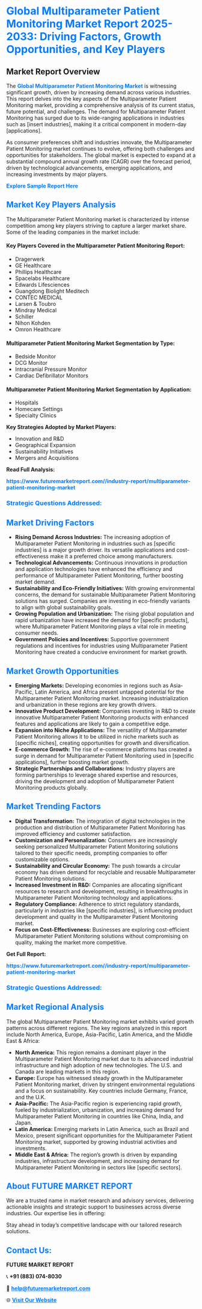 <h1 style="color: #007BFF;">Global Multiparameter Patient Monitoring Market Report 2025-2033: Driving Factors, Growth Opportunities, and Key Players</h1>

<section id="overview">
<h2>Market Report Overview</h2>
<p>The <a href="https://www.futuremarketreport.com//industry-report/multiparameter-patient-monitoring-market" style="color: #007BFF; text-decoration: none;"><strong>Global Multiparameter Patient Monitoring Market</strong></a> is witnessing significant growth, driven by increasing demand across various industries. This report delves into the key aspects of the Multiparameter Patient Monitoring market, providing a comprehensive analysis of its current status, future potential, and challenges. The demand for Multiparameter Patient Monitoring has surged due to its wide-ranging applications in industries such as [insert industries], making it a critical component in modern-day [applications].</p>
<p>As consumer preferences shift and industries innovate, the Multiparameter Patient Monitoring market continues to evolve, offering both challenges and opportunities for stakeholders. The global market is expected to expand at a substantial compound annual growth rate (CAGR) over the forecast period, driven by technological advancements, emerging applications, and increasing investments by major players.</p>
</section>

<section id="overview">
<p><a href="https://www.futuremarketreport.com//request-sample/reportId=59797" style="color: #007BFF; text-decoration: none;"><strong>Explore Sample Report Here</strong></a></p>
</section>

<section id="key-players">
<h2 style="color: #007BFF;">Market Key Players Analysis</h2>
<p>The Multiparameter Patient Monitoring market is characterized by intense competition among key players striving to capture a larger market share. Some of the leading companies in the market include:</p>
<h4>Key Players Covered in the Multiparameter Patient Monitoring Report:</h4>
<ul><li>Dragerwerk</li><li>GE Healthcare</li><li>Phillips Healthcare</li><li>Spacelabs Healthcare</li><li>Edwards Lifesciences</li><li>Guangdong Biolight Meditech</li><li>CONTEC MEDICAL</li><li>Larsen &amp; Toubro</li><li>Mindray Medical</li><li>Schiller</li><li>Nihon Kohden</li><li>Omron Healthcare</li></ul>
<h4>Multiparameter Patient Monitoring Market Segmentation by Type:</h4>
<ul><li>Bedside Monitor</li><li>DCG Monitor</li><li>Intracranial Pressure Monitor</li><li>Cardiac Defibrillator Monitors</li></ul>

<h4>Multiparameter Patient Monitoring Market Segmentation by Application:</h4>
<ul><li>Hospitals</li><li>Homecare Settings</li><li>Specialty Clinics</li></ul>
<p><strong>Key Strategies Adopted by Market Players:</strong></p>
<ul>
<li>Innovation and R&D</li>
<li>Geographical Expansion</li>
<li>Sustainability Initiatives</li>
<li>Mergers and Acquisitions</li>
</ul>
</section>

<section>
<p><strong>Read Full Analysis: </strong></p><a href="https://www.futuremarketreport.com//industry-report/multiparameter-patient-monitoring-market" style="color: #007BFF; text-decoration: none;"><strong>https://www.futuremarketreport.com//industry-report/multiparameter-patient-monitoring-market</strong></a>
<h3 style="color: #007BFF;">Strategic Questions Addressed:</h3>
</section>

<section id="driving-factors">
<h2 style="color: #007BFF;">Market Driving Factors</h2>
<ul>
<li><strong>Rising Demand Across Industries:</strong> The increasing adoption of Multiparameter Patient Monitoring in industries such as [specific industries] is a major growth driver. Its versatile applications and cost-effectiveness make it a preferred choice among manufacturers.</li>
<li><strong>Technological Advancements:</strong> Continuous innovations in production and application technologies have enhanced the efficiency and performance of Multiparameter Patient Monitoring, further boosting market demand.</li>
<li><strong>Sustainability and Eco-Friendly Initiatives:</strong> With growing environmental concerns, the demand for sustainable Multiparameter Patient Monitoring solutions has surged. Companies are investing in eco-friendly variants to align with global sustainability goals.</li>
<li><strong>Growing Population and Urbanization:</strong> The rising global population and rapid urbanization have increased the demand for [specific products], where Multiparameter Patient Monitoring plays a vital role in meeting consumer needs.</li>
<li><strong>Government Policies and Incentives:</strong> Supportive government regulations and incentives for industries using Multiparameter Patient Monitoring have created a conducive environment for market growth.</li>
</ul>
</section>

<section id="growth-opportunities">
<h2 style="color: #007BFF;">Market Growth Opportunities</h2>
<ul>
<li><strong>Emerging Markets:</strong> Developing economies in regions such as Asia-Pacific, Latin America, and Africa present untapped potential for the Multiparameter Patient Monitoring market. Increasing industrialization and urbanization in these regions are key growth drivers.</li>
<li><strong>Innovative Product Development:</strong> Companies investing in R&D to create innovative Multiparameter Patient Monitoring products with enhanced features and applications are likely to gain a competitive edge.</li>
<li><strong>Expansion into Niche Applications:</strong> The versatility of Multiparameter Patient Monitoring allows it to be utilized in niche markets such as [specific niches], creating opportunities for growth and diversification.</li>
<li><strong>E-commerce Growth:</strong> The rise of e-commerce platforms has created a surge in demand for Multiparameter Patient Monitoring used in [specific applications], further boosting market growth.</li>
<li><strong>Strategic Partnerships and Collaborations:</strong> Industry players are forming partnerships to leverage shared expertise and resources, driving the development and adoption of Multiparameter Patient Monitoring products globally.</li>
</ul>
</section>

<section id="trending-factors">
<h2 style="color: #007BFF;">Market Trending Factors</h2>
<ul>
<li><strong>Digital Transformation:</strong> The integration of digital technologies in the production and distribution of Multiparameter Patient Monitoring has improved efficiency and customer satisfaction.</li>
<li><strong>Customization and Personalization:</strong> Consumers are increasingly seeking personalized Multiparameter Patient Monitoring solutions tailored to their specific needs, prompting companies to offer customizable options.</li>
<li><strong>Sustainability and Circular Economy:</strong> The push towards a circular economy has driven demand for recyclable and reusable Multiparameter Patient Monitoring solutions.</li>
<li><strong>Increased Investment in R&D:</strong> Companies are allocating significant resources to research and development, resulting in breakthroughs in Multiparameter Patient Monitoring technology and applications.</li>
<li><strong>Regulatory Compliance:</strong> Adherence to strict regulatory standards, particularly in industries like [specific industries], is influencing product development and quality in the Multiparameter Patient Monitoring market.</li>
<li><strong>Focus on Cost-Effectiveness:</strong> Businesses are exploring cost-efficient Multiparameter Patient Monitoring solutions without compromising on quality, making the market more competitive.</li>
</ul>
</section>

<section>
<p><strong>Get Full Report: </strong></p><a href="https://www.futuremarketreport.com//industry-report/multiparameter-patient-monitoring-market" style="color: #007BFF; text-decoration: none;"><strong>https://www.futuremarketreport.com//industry-report/multiparameter-patient-monitoring-market</strong></a>
<h3 style="color: #007BFF;">Strategic Questions Addressed:</h3>
</section>


<section id="regional-analysis">
<h2 style="color: #007BFF;">Market Regional Analysis</h2>
<p>The global Multiparameter Patient Monitoring market exhibits varied growth patterns across different regions. The key regions analyzed in this report include North America, Europe, Asia-Pacific, Latin America, and the Middle East & Africa:</p>
<ul>
<li><strong>North America:</strong> This region remains a dominant player in the Multiparameter Patient Monitoring market due to its advanced industrial infrastructure and high adoption of new technologies. The U.S. and Canada are leading markets in this region.</li>
<li><strong>Europe:</strong> Europe has witnessed steady growth in the Multiparameter Patient Monitoring market, driven by stringent environmental regulations and a focus on sustainability. Key countries include Germany, France, and the U.K.</li>
<li><strong>Asia-Pacific:</strong> The Asia-Pacific region is experiencing rapid growth, fueled by industrialization, urbanization, and increasing demand for Multiparameter Patient Monitoring in countries like China, India, and Japan.</li>
<li><strong>Latin America:</strong> Emerging markets in Latin America, such as Brazil and Mexico, present significant opportunities for the Multiparameter Patient Monitoring market, supported by growing industrial activities and investments.</li>
<li><strong>Middle East & Africa:</strong> The region’s growth is driven by expanding industries, infrastructure development, and increasing demand for Multiparameter Patient Monitoring in sectors like [specific sectors].</li>
</ul>
</section>

<footer>
<h2 style="color: #007BFF;">About FUTURE MARKET REPORT</h2>
<p>We are a trusted name in market research and advisory services, delivering actionable insights and strategic support to businesses across diverse industries. Our expertise lies in offering:</p>

<p>Stay ahead in today’s competitive landscape with our tailored research solutions.</p>

<h2 style="color: #007BFF;">Contact Us:</h2>
<p><strong>FUTURE MARKET REPORT</strong></p>
<p>📞 <strong>+91 (883) 074-8030</strong></p>
<p>📧 <strong><a href="mailto:help@futuremarketreport.com" style="color: #007BFF;">help@futuremarketreport.com</a></strong></p>
<p>🌐 <strong><a href="https://www.futuremarketreport.com/" style="color: #007BFF;">Visit Our Website</a></strong></p>
</footer>
